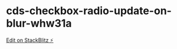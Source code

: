 # cds-checkbox-radio-update-on-blur-whw31a

[Edit on StackBlitz ⚡️](https://stackblitz.com/edit/cds-checkbox-radio-update-on-blur-whw31a)